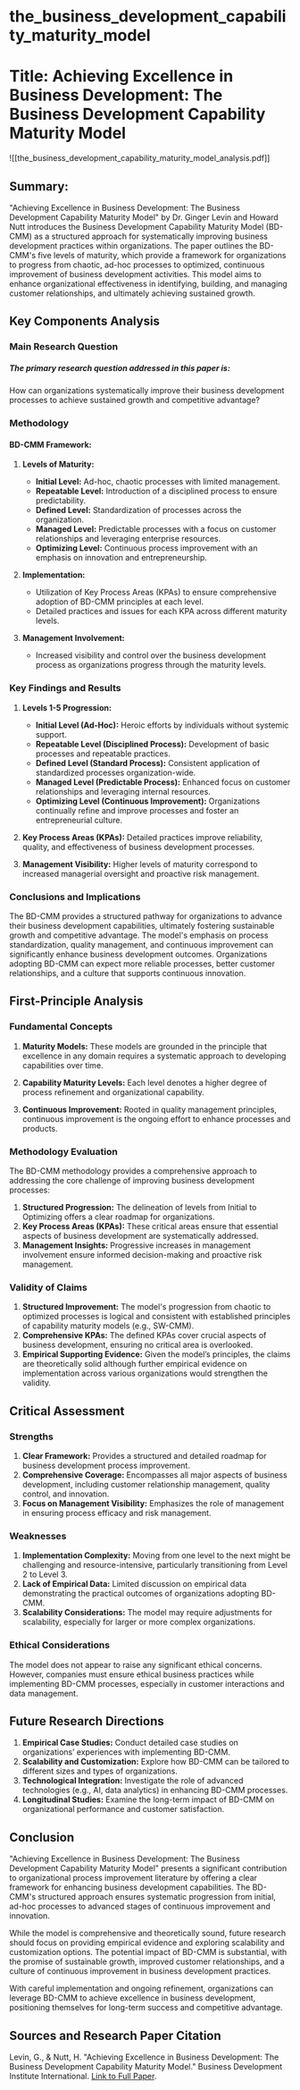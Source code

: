 # the_business_development_capability_maturity_model

# Title: Achieving Excellence in Business Development: The Business Development Capability Maturity Model
![[the_business_development_capability_maturity_model_analysis.pdf]]

## Summary:
"Achieving Excellence in Business Development: The Business Development Capability Maturity Model" by Dr. Ginger Levin and Howard Nutt introduces the Business Development Capability Maturity Model (BD-CMM) as a structured approach for systematically improving business development practices within organizations. The paper outlines the BD-CMM's five levels of maturity, which provide a framework for organizations to progress from chaotic, ad-hoc processes to optimized, continuous improvement of business development activities. This model aims to enhance organizational effectiveness in identifying, building, and managing customer relationships, and ultimately achieving sustained growth.

## Key Components Analysis

### Main Research Question

##### The primary research question addressed in this paper is:
How can organizations systematically improve their business development processes to achieve sustained growth and competitive advantage?

### Methodology

#### BD-CMM Framework:

1. **Levels of Maturity:**
   - **Initial Level:** Ad-hoc, chaotic processes with limited management.
   - **Repeatable Level:** Introduction of a disciplined process to ensure predictability.
   - **Defined Level:** Standardization of processes across the organization.
   - **Managed Level:** Predictable processes with a focus on customer relationships and leveraging enterprise resources.
   - **Optimizing Level:** Continuous process improvement with an emphasis on innovation and entrepreneurship.

2. **Implementation:** 
   - Utilization of Key Process Areas (KPAs) to ensure comprehensive adoption of BD-CMM principles at each level.
   - Detailed practices and issues for each KPA across different maturity levels.

3. **Management Involvement:**
   - Increased visibility and control over the business development process as organizations progress through the maturity levels.

### Key Findings and Results

1. **Levels 1-5 Progression:**
   - **Initial Level (Ad-Hoc):** Heroic efforts by individuals without systemic support.
   - **Repeatable Level (Disciplined Process):** Development of basic processes and repeatable practices.
   - **Defined Level (Standard Process):** Consistent application of standardized processes organization-wide.
   - **Managed Level (Predictable Process):** Enhanced focus on customer relationships and leveraging internal resources.
   - **Optimizing Level (Continuous Improvement):** Organizations continually refine and improve processes and foster an entrepreneurial culture.

2. **Key Process Areas (KPAs):** Detailed practices improve reliability, quality, and effectiveness of business development processes.

3. **Management Visibility:** Higher levels of maturity correspond to increased managerial oversight and proactive risk management.

### Conclusions and Implications

The BD-CMM provides a structured pathway for organizations to advance their business development capabilities, ultimately fostering sustainable growth and competitive advantage. The model's emphasis on process standardization, quality management, and continuous improvement can significantly enhance business development outcomes. Organizations adopting BD-CMM can expect more reliable processes, better customer relationships, and a culture that supports continuous innovation.

## First-Principle Analysis

### Fundamental Concepts

1. **Maturity Models:** These models are grounded in the principle that excellence in any domain requires a systematic approach to developing capabilities over time.

2. **Capability Maturity Levels:** Each level denotes a higher degree of process refinement and organizational capability.

3. **Continuous Improvement:** Rooted in quality management principles, continuous improvement is the ongoing effort to enhance processes and products.

### Methodology Evaluation

The BD-CMM methodology provides a comprehensive approach to addressing the core challenge of improving business development processes:
1. **Structured Progression:** The delineation of levels from Initial to Optimizing offers a clear roadmap for organizations.
2. **Key Process Areas (KPAs):** These critical areas ensure that essential aspects of business development are systematically addressed.
3. **Management Insights:** Progressive increases in management involvement ensure informed decision-making and proactive risk management.

### Validity of Claims

1. **Structured Improvement:** The model's progression from chaotic to optimized processes is logical and consistent with established principles of capability maturity models (e.g., SW-CMM).
2. **Comprehensive KPAs:** The defined KPAs cover crucial aspects of business development, ensuring no critical area is overlooked.
3. **Empirical Supporting Evidence:** Given the model’s principles, the claims are theoretically solid although further empirical evidence on implementation across various organizations would strengthen the validity.

## Critical Assessment

### Strengths

1. **Clear Framework:** Provides a structured and detailed roadmap for business development process improvement.
2. **Comprehensive Coverage:** Encompasses all major aspects of business development, including customer relationship management, quality control, and innovation.
3. **Focus on Management Visibility:** Emphasizes the role of management in ensuring process efficacy and risk management.

### Weaknesses

1. **Implementation Complexity:** Moving from one level to the next might be challenging and resource-intensive, particularly transitioning from Level 2 to Level 3.
2. **Lack of Empirical Data:** Limited discussion on empirical data demonstrating the practical outcomes of organizations adopting BD-CMM.
3. **Scalability Considerations:** The model may require adjustments for scalability, especially for larger or more complex organizations.

### Ethical Considerations

The model does not appear to raise any significant ethical concerns. However, companies must ensure ethical business practices while implementing BD-CMM processes, especially in customer interactions and data management.

## Future Research Directions

1. **Empirical Case Studies:** Conduct detailed case studies on organizations’ experiences with implementing BD-CMM.
2. **Scalability and Customization:** Explore how BD-CMM can be tailored to different sizes and types of organizations.
3. **Technological Integration:** Investigate the role of advanced technologies (e.g., AI, data analytics) in enhancing BD-CMM processes.
4. **Longitudinal Studies:** Examine the long-term impact of BD-CMM on organizational performance and customer satisfaction.

## Conclusion

"Achieving Excellence in Business Development: The Business Development Capability Maturity Model" presents a significant contribution to organizational process improvement literature by offering a clear framework for enhancing business development capabilities. The BD-CMM's structured approach ensures systematic progression from initial, ad-hoc processes to advanced stages of continuous improvement and innovation. 

While the model is comprehensive and theoretically sound, future research should focus on providing empirical evidence and exploring scalability and customization options. The potential impact of BD-CMM is substantial, with the promise of sustainable growth, improved customer relationships, and a culture of continuous improvement in business development practices.

With careful implementation and ongoing refinement, organizations can leverage BD-CMM to achieve excellence in business development, positioning themselves for long-term success and competitive advantage.

## Sources and Research Paper Citation
Levin, G., & Nutt, H. "Achieving Excellence in Business Development: The Business Development Capability Maturity Model." Business Development Institute International. [Link to Full Paper](http://www.shipleywins.com).